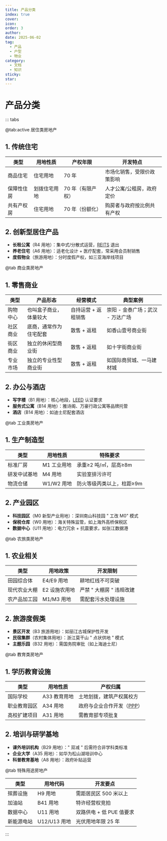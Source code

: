 ```yaml
---
title: 产品分类
index: true
cover: 
icon: 
order: 3
author: 
date: 2025-06-02
tag:
  - 产品
  - 户型
  - 物业
category:
  - 文档
  - 知识
sticky: 
star: 
---
```


# 产品分类

::: tabs

@tab:active 居住类房地产

## 1. 传统住宅

|**类型**|**用地性质**|**产权年限**|**开发特点**|
|---|---|---|---|
|商品住宅|住宅用地|70 年|市场化销售，受限价政策影响|
|保障性住房|划拨住宅用地|70 年（有限产权）|人才公寓/公租房，政府定价|
|共有产权房|住宅用地|70 年（份额化）|购房者与政府按比例共有产权|

## 2. 创新型居住产品

- **长租公寓**（R4 用地）：集中式/分散式运营，[REITS](/guide/扩展资料/金融类/REITS) 退出
- **养老住宅**（A6 用地）：适老化设计 + 医疗配套，常采用会员制销售
- **度假物业**（旅游用地）：分时度假产权，如三亚海岸线项目

@tab 商业类房地产

## 1. 零售商业

| **类型** | **产品形态**    | **经营模式**    | **典型案例**            |
| ------ | ----------- | ----------- | ------------------- |
| 购物中心   | 也叫盒子商业，体量较大 | 自持运营 + 返租销售 | 崇阳 - 金泰广场；武汉 - 万达广场 |
| 社区商业   | 底商，通常作为住宅配套 | 散售 + 返租     | 如香山壹号商业街            |
| 街区商业   | 独立的休闲型商业街   | 散售 + 返租     | 如十字街商业街             |
| 专业市场   | 独立的专业性型商业街  | 散售 + 返租     | 如国际商贸城、一马建材城        |

## 2. 办公与酒店

- **写字楼**（B1 用地）：核心地段，[LEED](/guide/扩展资料/开发类/LEED) 认证要求
- **服务式公寓**（B14 用地）：雅诗阁、万豪行政公寓等品牌托管
- **酒店**（B14 用地）：如迪士尼配套酒店

@tab 工业类房地产

## 1. 生产制造型

|**类型**|**用地性质**|**特殊要求**|
|---|---|---|
|标准厂房|M1 工业用地|承重≥2 吨/㎡，层高≥8m|
|研发中试基地|M4 用地|实验室排污许可|
|物流仓储|W1/W2 用地|防火等级丙类以上，柱距≥9m|

## 2. 产业园区

- **科技园区**（M0 新型产业用地）：深圳南山科技园 " 工改 M0" 模式
- **保税仓库**（W0 用地）：海关特殊监管，如上海外高桥保税区
- **数据中心**（U11 用地）：电力冗余 + 抗震要求，如张江数据港

@tab 农旅类房地产

## 1. 农业相关

|**类型**|**用地政策**|**开发限制**|
|---|---|---|
|田园综合体|E4/E9 用地|耕地红线不可突破|
|现代农业大棚|E2 设施农用地|严禁 " 大棚房 " 违规改建|
|农产品加工园|M1/M3 用地|需配套污水处理设施|

## 2. 旅游度假类

- **景区开发**（B3 旅游用地）：如丽江古城保护性开发
- **民宿集群**（农村集体用地）：浙江莫干山 " 点状供地 " 模式
- **主题乐园**（B32 用地）：需国务院审批（如上海迪士尼）

@tab 教育类房地产

## 1. 学历教育设施

| **类型** | **用地性质** | **产权归属**                              |
| ------ | -------- | ------------------------------------- |
| 国际学校   | A33 教育用地 | 土地划拨，建筑产权属校方                          |
| 职业教育园区 | A34 用地   | 政府与企业合作开发（[PPP](/guide/扩展资料/开发类/PPP)） |
| 高校扩建项目 | A31 用地   | 需教育部专项批复                              |

## 2. 培训与研学基地

- **课外培训机构**（B29 用地）：" 双减 " 后需符合非学科类标准
- **企业大学**（A35 用地）：如华为松山湖培训中心
- **科普教育基地**（A8 用地）：政府补贴运营

@tab 特殊用途房地产

|**类型**|**用地代码**|**开发要点**|
|---|---|---|
|殡葬设施|H9 用地|需距居民区 500 米以上|
|加油站|B41 用地|特许经营权竞拍|
|数据中心|U11 用地|双路供电 + 低 PUE 值要求|
|新能源电站|U12/U13 用地|光伏用地年限 25 年|

:::
